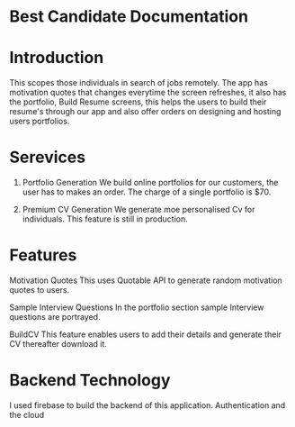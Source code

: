 # Best Candidate Documentation
# Introduction
This scopes those individuals in search of jobs remotely. The app has motivation quotes that changes everytime the screen refreshes, it also has the portfolio, Build Resume screens, this helps the users to build their resume's through our app and also offer orders on designing and hosting users portfolios.

# Serevices
1. Portfolio Generation
We build online portfolios for our customers, the user has to makes an order. The charge of a single portfolio is $70. 

2. Premium CV Generation
We generate moe personalised Cv for individuals. This feature is still in production. 

# Features
Motivation Quotes
    This uses Quotable API to generate random motivation quotes to users.

Sample Interview Questions
    In the portfolio section sample Interview questions are portrayed.

BuildCV
    This feature enables users to add their details and generate their CV thereafter download it.

# Backend Technology
I used firebase to build the backend of this application. Authentication and the cloud 


